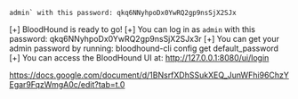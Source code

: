 	admin` with this password: qkq6NNyhpoDx0YwRQ2gp9nsSjX2SJx

[+] BloodHound is ready to go!
[+] You can log in as `admin` with this password: qkq6NNyhpoDx0YwRQ2gp9nsSjX2SJx3r
[+] You can get your admin password by running: bloodhound-cli config get default_password
[+] You can access the BloodHound UI at: http://127.0.0.1:8080/ui/login




https://docs.google.com/document/d/1BNsrfXDhSSukXEQ_JunWFhi96ChzYEgar9FqzWmgA0c/edit?tab=t.0